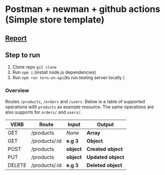 # Postman + newman + github actions (Simple store template)
## [Report](https://andreycar.github.io/Postman-newman-ghActions/)
## Step to run
1. Clone repo `git clone `
3. Run `npm i` (install node.js dependencies)
4. Run `npm run tern-on-api`(to run testing server locally )

### Overview
Routes `/products`, `/orders` and `/users`. Below is a table of supported operations with `products` as example resource. The same operations are also supports for `orders/` and `users/`.

| VERB     |Route          | Input      | Output             |
|----------|---------------|------------|--------------------|
| GET      | /products     | *None*     | **Array**          |
| GET      | /products/:id |  **e.g 3** | **Object**         |
| POST     | /products     | **object** | **Created object** |
| PUT      | /products     | **object** | **Updated object** |
| DELETE   | /products/:id | **e.g 3**  | **Deleted object** |
